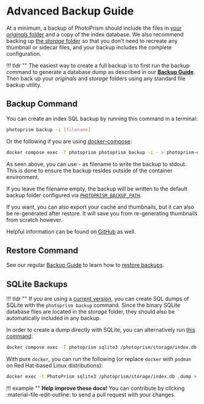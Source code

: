 # Advanced Backup Guide

At a minimum, a backup of PhotoPrism should include the files in [your *originals* folder](../../getting-started/docker-compose.md#photoprismoriginals) and a copy of the index database. We also recommend backing up [the *storage* folder](../../getting-started/docker-compose.md#photoprismstorage) so that you don't need to recreate any thumbnail or sidecar files, and your backup includes the complete configuration.

!!! tldr ""
    The easiest way to create a full backup is to first run the backup command to generate a database dump as described in our [**Backup Guide**](../../user-guide/backups/index.md). Then back up your *originals* and *storage* folders using any standard file backup utility.

## Backup Command

You can create an index SQL backup by running this command in a terminal:

```bash
photoprism backup -i [filename]
```

Or the following if you are using [docker-compose](../docker-compose.md):

```bash
docker compose exec -T photoprism photoprism backup -i - > photoprism-db.sql
```

As seen above, you can use `-` as filename to write the backup to stdout.
This is done to ensure the backup resides outside of the container environment.

If you leave the filename empty, the backup will be written to the default backup folder configured via [`PHOTOPRISM_BACKUP_PATH`](../config-options.md#storage).

If you want, you can also export your cache and thumbnails, but it can also be re-generated after restore.
It will save you from re-generating thumbnails from scratch however.

Helpful information can be found on [GitHub](https://github.com/photoprism/photoprism/discussions/772) as well.

## Restore Command

See our regular [Backup Guide](../../user-guide/backups/restore.md) to learn how to [restore backups](../../user-guide/backups/restore.md).

## SQLite Backups

!!! tldr ""
    If you are using a [current version](../../release-notes.md), you can create SQL dumps of SQLite with the `photoprism backup` command. Since the binary SQLite database files are located in the *storage* folder, they should also be automatically included in any backup.

In order to create a dump directly with SQLite, you can alternatively run [this command](../docker-compose.md#command-line-interface):

```bash
docker compose exec -T photoprism sqlite3 /photoprism/storage/index.db .dump > photoprism-db.sql
```

With pure `docker`, you can run the following (or replace `docker` with `podman` on Red Hat-based Linux distributions):

```bash
docker exec -t PhotoPrism sqlite3 /photoprism/storage/index.db .dump > photoprism-db.sql
```

!!! example ""
    **Help improve these docs!** You can contribute by clicking :material-file-edit-outline: to send a pull request with your changes.
